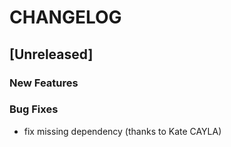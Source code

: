 # CHANGELOG


## [Unreleased]

### New Features


### Bug Fixes
- fix missing dependency (thanks to Kate CAYLA)





